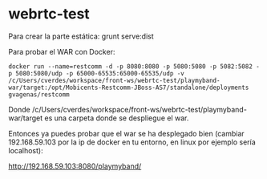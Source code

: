 # webrtc-test

Para crear la parte estática:
grunt serve:dist

Para probar el WAR con Docker:
```
docker run --name=restcomm -d -p 8080:8080 -p 5080:5080 -p 5082:5082 -p 5080:5080/udp -p 65000-65535:65000-65535/udp -v /c/Users/cverdes/workspace/front-ws/webrtc-test/playmyband-war/target:/opt/Mobicents-Restcomm-JBoss-AS7/standalone/deployments gvagenas/restcomm
```

Donde /c/Users/cverdes/workspace/front-ws/webrtc-test/playmyband-war/target es una carpeta donde se despliegue el war.

Entonces ya puedes probar que el war se ha desplegado bien (cambiar 192.168.59.103 por la ip de docker en tu entorno, en linux por ejemplo sería localhost):


http://192.168.59.103:8080/playmyband/



